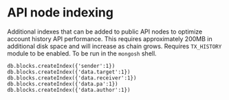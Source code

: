 # API node indexing

Additional indexes that can be added to public API nodes to optimize account history API performance. This requires approximately 200MB in additional disk space and will increase as chain grows. Requires `TX_HISTORY` module to be enabled. To be run in the `mongosh` shell.

```
db.blocks.createIndex({'sender':1})
db.blocks.createIndex({'data.target':1})
db.blocks.createIndex({'data.receiver':1})
db.blocks.createIndex({'data.pa':1})
db.blocks.createIndex({'data.author':1})
```
